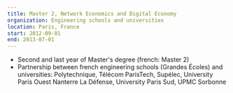 ```yaml
---
title: Master 2, Network Economics and Digital Economy
organization: Engineering schools and universities
location: Paris, France
start: 2012-09-01
end: 2013-07-01
---
```


* Second and last year of Master's degree (french: Master 2)  
* Partnership between french engineering schools (Grandes Écoles) and universities:
Polytechnique, Télécom ParisTech, Supélec, 
University Paris Ouest Nanterre La Défense, University Paris Sud, UPMC Sorbonne  

